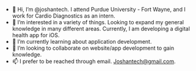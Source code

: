 - 👋 Hi, I’m @joshantech. I attend Purdue University - Fort Wayne, and I work for Cardio Diagnostics as an intern.
- 👀 I’m interested in a variety of things. Looking to expand my general knowledge in many different areas. Currently, I am developing a digital health app for iOS. 
- 🌱 I’m currently learning about application development. 
- 💞️ I’m looking to collaborate on website/app development to gain knowledge. 
- 📫 I prefer to be reached through email. Joshantech@gmail.com.

<!---
joshantech/joshantech is a ✨ special ✨ repository because its `README.md` (this file) appears on your GitHub profile.
You can click the Preview link to take a look at your changes.
--->
